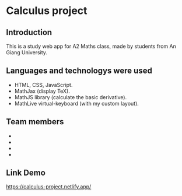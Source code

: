 # Calculus project 
## Introduction
This is a study web app for A2 Maths class, made by students from An Giang University.
## Languages and technologys were used
- HTML, CSS, JavaScript.
- MathJax (display TeX).
- MathJS library (calculate the basic derivative).
- MathLive virtual-keyboard (with my custom layout).
## Team members
- 
- 
- 
- 
## Link Demo
https://calculus-project.netlify.app/


